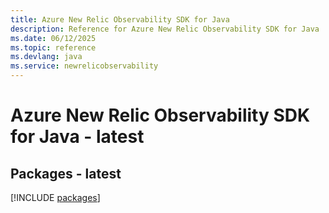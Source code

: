 ```yaml
---
title: Azure New Relic Observability SDK for Java
description: Reference for Azure New Relic Observability SDK for Java
ms.date: 06/12/2025
ms.topic: reference
ms.devlang: java
ms.service: newrelicobservability
---
```

# Azure New Relic Observability SDK for Java - latest
## Packages - latest
[!INCLUDE [packages](new-relic-observability-index.md)]